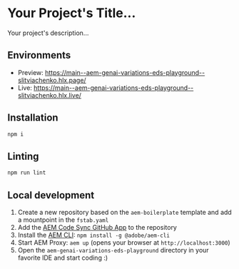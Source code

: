 # Your Project's Title...
Your project's description...

## Environments
- Preview: https://main--aem-genai-variations-eds-playground--slitviachenko.hlx.page/
- Live: https://main--aem-genai-variations-eds-playground--slitviachenko.hlx.live/

## Installation

```sh
npm i
```

## Linting

```sh
npm run lint
```

## Local development

1. Create a new repository based on the `aem-boilerplate` template and add a mountpoint in the `fstab.yaml`
1. Add the [AEM Code Sync GitHub App](https://github.com/apps/aem-code-sync) to the repository
1. Install the [AEM CLI](https://github.com/adobe/helix-cli): `npm install -g @adobe/aem-cli`
1. Start AEM Proxy: `aem up` (opens your browser at `http://localhost:3000`)
1. Open the `aem-genai-variations-eds-playground` directory in your favorite IDE and start coding :)
